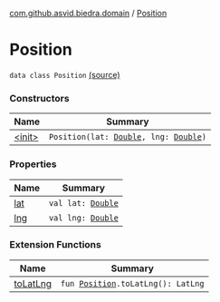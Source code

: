 [com.github.asvid.biedra.domain](../index.md) / [Position](./index.md)

# Position

`data class Position` [(source)](https://github.com/asvid/GdzieTaBiedra/tree/master/domain/src/main/java/com/github/asvid/biedra/domain/Position.kt#L3)

### Constructors

| Name | Summary |
|---|---|
| [&lt;init&gt;](-init-.md) | `Position(lat: `[`Double`](https://kotlinlang.org/api/latest/jvm/stdlib/kotlin/-double/index.html)`, lng: `[`Double`](https://kotlinlang.org/api/latest/jvm/stdlib/kotlin/-double/index.html)`)` |

### Properties

| Name | Summary |
|---|---|
| [lat](lat.md) | `val lat: `[`Double`](https://kotlinlang.org/api/latest/jvm/stdlib/kotlin/-double/index.html) |
| [lng](lng.md) | `val lng: `[`Double`](https://kotlinlang.org/api/latest/jvm/stdlib/kotlin/-double/index.html) |

### Extension Functions

| Name | Summary |
|---|---|
| [toLatLng](../../com.hedgehog.gdzietabiedra.utils/to-lat-lng.md) | `fun `[`Position`](./index.md)`.toLatLng(): LatLng` |
